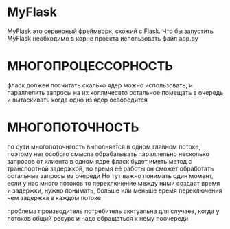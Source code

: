 # MyFlask

MyFlask это серверный фреймворк, схожий с Flask.
Что бы запустить MyFlask необходимо в корне проекта использовать файл app.py

# МНОГОПРОЦЕССОРНОСТЬ
фласк должен посчитать скалько ядер можно использовать, и параллелить запросы на их колличесвто
остальное помещать в очередь и вытаскивать когда одно из ядер освободится

# МНОГОПОТОЧНОСТЬ
по сути многопоточнгость выполняется в одном главном потоке, поэтому нет особого смысла обрабатывать
параллельно несколько запросов от клиента в одном ядре
фласк будет иметь метод с транспортной задержкой, во время её работы он сможет обработать
остальные запросы из очереди
Но тут важно понимать один момент, если у нас много потоков то переключение между ними создаст время
и задержки, нужно понимать, больше или меньше время переключения чем задержка в каждом потоке

проблема производитель потребитель акктуальна для случаев, когда у потоков общий ресурс и надо
обращаться к нему поочереди
